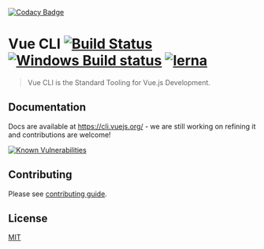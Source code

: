 [![Codacy Badge](https://api.codacy.com/project/badge/Grade/1125023c5f3146f2b07de21eca7c0b6d)](https://app.codacy.com/gh/J-Vin/vue-cli?utm_source=github.com&utm_medium=referral&utm_content=J-Vin/vue-cli&utm_campaign=Badge_Grade_Settings)
# Vue CLI [![Build Status](https://circleci.com/gh/vuejs/vue-cli/tree/dev.svg?style=shield)](https://circleci.com/gh/vuejs/vue-cli/tree/dev) [![Windows Build status](https://ci.appveyor.com/api/projects/status/rkpafdpdwie9lqx0/branch/dev?svg=true)](https://ci.appveyor.com/project/yyx990803/vue-cli/branch/dev) [![lerna](https://img.shields.io/badge/maintained%20with-lerna-cc00ff.svg)](https://lerna.js.org/)


> Vue CLI is the Standard Tooling for Vue.js Development.

## Documentation

Docs are available at https://cli.vuejs.org/ - we are still working on refining it and contributions are welcome!

[![Known Vulnerabilities](https://snyk.io/test/npm/vue-template-es2015-compiler/1.9.1/badge.svg)](https://snyk.io/test/npm/vue-template-es2015-compiler/1.9.1)

## Contributing

Please see [contributing guide](https://github.com/vuejs/vue-cli/blob/dev/.github/CONTRIBUTING.md).

## License

[MIT](https://github.com/vuejs/vue-cli/blob/dev/LICENSE)
